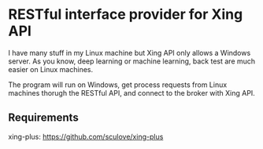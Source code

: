 # RESTful interface provider for Xing API

I have many stuff in my Linux machine but Xing API only allows a Windows server.
As you know, deep learning or machine learning, back test are much easier on
Linux machines.

The program will run on Windows,
get process requests from Linux machines thorugh the RESTful API,
and connect to the broker with Xing API.


## Requirements

xing-plus: https://github.com/sculove/xing-plus
